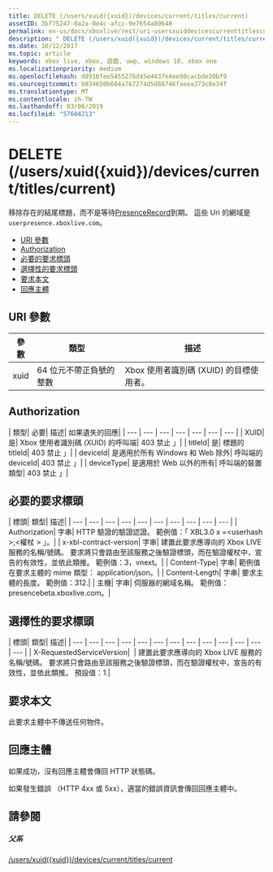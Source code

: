 ```yaml
---
title: DELETE (/users/xuid({xuid})/devices/current/titles/current)
assetID: 3bf75247-0a2a-0e4c-afcc-9e7654a89648
permalink: en-us/docs/xboxlive/rest/uri-usersxuiddevicescurrenttitlescurrentdelete.html
description: " DELETE (/users/xuid({xuid})/devices/current/titles/current)"
ms.date: 10/12/2017
ms.topic: article
keywords: xbox live, xbox, 遊戲, uwp, windows 10, xbox one
ms.localizationpriority: medium
ms.openlocfilehash: dd916fee5455276d45e4437e4ee90cacbde30bf9
ms.sourcegitcommit: b034650b684a767274d5d88746faeea373c8e34f
ms.translationtype: MT
ms.contentlocale: zh-TW
ms.lasthandoff: 03/06/2019
ms.locfileid: "57604213"
---
```

# <a name="delete-usersxuidxuiddevicescurrenttitlescurrent"></a>DELETE (/users/xuid({xuid})/devices/current/titles/current)
移除存在的結尾標題，而不是等待[PresenceRecord](../../json/json-presencerecord.md)到期。 這些 Uri 的網域是`userpresence.xboxlive.com`。
 
  * [URI 參數](#ID4EZ)
  * [Authorization](#ID4EEB)
  * [必要的要求標頭](#ID4ERD)
  * [選擇性的要求標頭](#ID4EVF)
  * [要求本文](#ID4EVG)
  * [回應主體](#ID4EAH)
 
<a id="ID4EZ"></a>

 
## <a name="uri-parameters"></a>URI 參數
 
| 參數| 類型| 描述| 
| --- | --- | --- | 
| xuid| 64 位元不帶正負號的整數| Xbox 使用者識別碼 (XUID) 的目標使用者。| 
  
<a id="ID4EEB"></a>

 
## <a name="authorization"></a>Authorization
 
| 類型| 必要| 描述| 如果遺失的回應| 
| --- | --- | --- | --- | --- | --- | --- | 
| XUID| 是| Xbox 使用者識別碼 (XUID) 的呼叫端| 403 禁止 」| 
| titleId| 是| 標題的 titleId| 403 禁止 」| 
| deviceId| 是適用於所有 Windows 和 Web 除外| 呼叫端的 deviceId| 403 禁止 」| 
| deviceType| 是適用於 Web 以外的所有| 呼叫端的裝置類型| 403 禁止 」| 
  
<a id="ID4ERD"></a>

 
## <a name="required-request-headers"></a>必要的要求標頭
 
| 標頭| 類型| 描述| 
| --- | --- | --- | --- | --- | --- | --- | --- | --- | --- | 
| Authorization| 字串| HTTP 驗證的驗證認證。 範例值：「 XBL3.0 x =&lt;userhash >;&lt;權杖 > 」。| 
| x-xbl-contract-version| 字串| 建置此要求應導向的 Xbox LIVE 服務的名稱/號碼。 要求將只會路由至該服務之後驗證標頭，而在驗證權杖中，宣告的有效性，並依此類推。 範例值：3，vnext。| 
| Content-Type| 字串| 範例值在要求主體的 mime 類型： application/json。| 
| Content-Length| 字串| 要求主體的長度。 範例值：312.| 
| 主機| 字串| 伺服器的網域名稱。 範例值： presencebeta.xboxlive.com。| 
  
<a id="ID4EVF"></a>

 
## <a name="optional-request-headers"></a>選擇性的要求標頭
 
| 標頭| 類型| 描述| 
| --- | --- | --- | --- | --- | --- | --- | --- | --- | --- | --- | --- | --- | 
| X-RequestedServiceVersion|  | 建置此要求應導向的 Xbox LIVE 服務的名稱/號碼。 要求將只會路由至該服務之後驗證標頭，而在驗證權杖中，宣告的有效性，並依此類推。 預設值：1.| 
  
<a id="ID4EVG"></a>

 
## <a name="request-body"></a>要求本文
 
此要求主體中不傳送任何物件。
  
<a id="ID4EAH"></a>

 
## <a name="response-body"></a>回應主體
 
如果成功，沒有回應主體會傳回 HTTP 狀態碼。
 
如果發生錯誤 （HTTP 4xx 或 5xx），適當的錯誤資訊會傳回回應主體中。
  
<a id="ID4ELH"></a>

 
## <a name="see-also"></a>請參閱
 
<a id="ID4ENH"></a>

 
##### <a name="parent"></a>父系 

[/users/xuid({xuid})/devices/current/titles/current](uri-usersxuiddevicescurrenttitlescurrent.md)

   